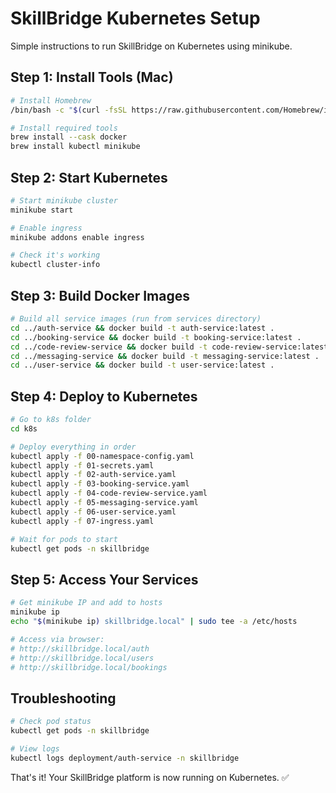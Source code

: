 # SkillBridge Kubernetes Setup

Simple instructions to run SkillBridge on Kubernetes using minikube.

## Step 1: Install Tools (Mac)

```bash
# Install Homebrew
/bin/bash -c "$(curl -fsSL https://raw.githubusercontent.com/Homebrew/install/HEAD/install.sh)"

# Install required tools
brew install --cask docker
brew install kubectl minikube
```

## Step 2: Start Kubernetes

```bash
# Start minikube cluster
minikube start

# Enable ingress
minikube addons enable ingress

# Check it's working
kubectl cluster-info
```

## Step 3: Build Docker Images

```bash
# Build all service images (run from services directory)
cd ../auth-service && docker build -t auth-service:latest .
cd ../booking-service && docker build -t booking-service:latest .
cd ../code-review-service && docker build -t code-review-service:latest .
cd ../messaging-service && docker build -t messaging-service:latest .
cd ../user-service && docker build -t user-service:latest .
```

## Step 4: Deploy to Kubernetes

```bash
# Go to k8s folder
cd k8s

# Deploy everything in order
kubectl apply -f 00-namespace-config.yaml
kubectl apply -f 01-secrets.yaml
kubectl apply -f 02-auth-service.yaml
kubectl apply -f 03-booking-service.yaml
kubectl apply -f 04-code-review-service.yaml
kubectl apply -f 05-messaging-service.yaml
kubectl apply -f 06-user-service.yaml
kubectl apply -f 07-ingress.yaml

# Wait for pods to start
kubectl get pods -n skillbridge
```

## Step 5: Access Your Services

```bash
# Get minikube IP and add to hosts
minikube ip
echo "$(minikube ip) skillbridge.local" | sudo tee -a /etc/hosts

# Access via browser:
# http://skillbridge.local/auth
# http://skillbridge.local/users  
# http://skillbridge.local/bookings
```

## Troubleshooting

```bash
# Check pod status
kubectl get pods -n skillbridge

# View logs
kubectl logs deployment/auth-service -n skillbridge
```

That's it! Your SkillBridge platform is now running on Kubernetes. ✅